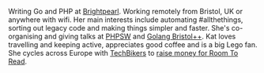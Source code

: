 Writing Go and PHP at [Brightpearl](https://www.brightpearl.com/). Working remotely from Bristol, UK or anywhere with wifi. Her main interests include automating #allthethings, sorting out legacy code and making things simpler and faster. She's co-organising and giving talks at [PHPSW](https://www.meetup.com/php-sw/) and [Golang Bristol++](https://www.meetup.com/golang-bristol/). Kat loves travelling and keeping active, appreciates good coffee and is a big Lego fan. She cycles across Europe with [TechBikers](https://techbikers.com) to [raise money for Room To Read](https://www.justgiving.com/fundraising/katzien).
